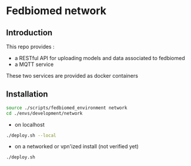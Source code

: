 # Fedbiomed network

## Introduction

This repo provides :

* a RESTful API for uploading models and data associated to fedbiomed
* a MQTT service

These two services are provided as docker containers

## Installation

```bash
source ./scripts/fedbiomed_environment network
cd ./envs/development/network
```

* on localhost
```bash
./deploy.sh --local
```

* on a networked or vpn'ized install (not verified yet)
```bash
./deploy.sh
```
